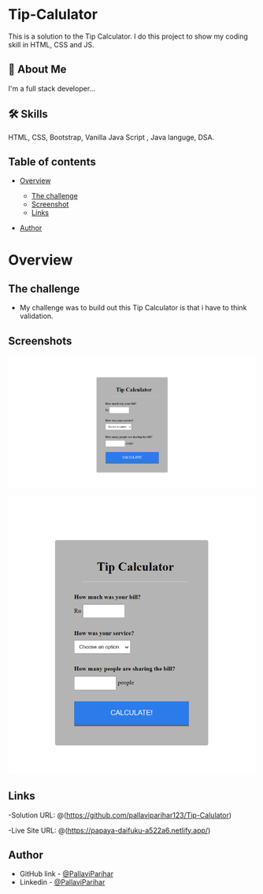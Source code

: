 
# Tip-Calulator

This is a solution to the Tip Calculator. I do this project to show my coding skill in HTML, CSS and JS. 


## 🚀 About Me
I'm a full stack developer...

## 🛠 Skills
HTML, CSS, Bootstrap, Vanilla Java Script , Java languge, DSA.


## Table of contents

- [Overview](#overview)
   - [The challenge](#the-challenge)
   - [Screenshot](#screenshots)
   - [Links](#links)

- [Author](#author)


# Overview

## The challenge

- My challenge was to build out this Tip Calculator is that i have to think validation.

## Screenshots

![Desktop view](Des_size_img.png)

![mobile view](Mobile_view.png)


## Links

-Solution URL: @(https://github.com/pallaviparihar123/Tip-Calulator)

-Live Site URL: @(https://papaya-daifuku-a522a6.netlify.app/)
## Author

- GitHub link - [@PallaviParihar](https://www.github.com/pallaviparihar123)
- Linkedin - [@PallaviParihar](https://www.linkedin.com/in/pallavi-parihar-23bb13200/)

